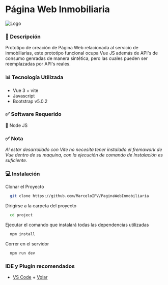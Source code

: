 
# Página Web Inmobiliaria

![Logo](https://i0.wp.com/tuinmobiliariauio.com/wp-content/uploads/2018/05/cropped-TU-INMOBILIARIA-LOGO.png)

### 📝 Descripción

Prototipo de creación de Página Web relacionada al servicio de inmobiliarias, este prototipo funcional ocupa Vue JS además de API's de consumo genradas de manera sintética, pero las cuales pueden ser reemplazadas por API's reales.

### 📊 Tecnología Utilizada

- Vue 3 + vite
- Javascript
- Bootstrap v5.0.2

### ✅ Software Requerido

🔹 Node JS

### ✅ Nota

*Al estar desarrollado con Vite no necesita tener instalado el fremawork de Vue dentro de su maquina, con la ejecución de comando de Instalación es suficiente.*



### 💻 Instalación

Clonar el Proyecto

```bash
  git clone https://github.com/MarceloIPV/PaginaWebInmobiliaria
```

Dirigirse a la carpeta del proyecto

```bash
  cd project
```

Ejecutar el comando que instalará todas las dependencias utilizadas

```bash
  npm install
```

Correr en el servidor

```bash
  npm run dev
```

### IDE y Plugin recomendados

- [VS Code](https://code.visualstudio.com/) + [Volar](https://marketplace.visualstudio.com/items?itemName=Vue.volar)


